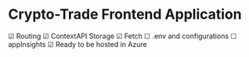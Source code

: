 # Crypto-Trade Frontend Application

&#9745; Routing
&#9745; ContextAPI Storage
&#9745; Fetch
&#9744; .env and configurations
&#9744; appInsights
&#9745; Ready to be hosted in Azure
